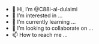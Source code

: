 - 👋 Hi, I’m @C88i-al-dulaimi
- 👀 I’m interested in ...
- 🌱 I’m currently learning ...
- 💞️ I’m looking to collaborate on ...
- 📫 How to reach me ...

<!---
hamza-al-dulaimi/hamza-al-dulaimi is a ✨ special ✨ repository because its `README.md` (this file) appears on your GitHub profile.
You can click the Preview link to take a look at your changes.
--->
